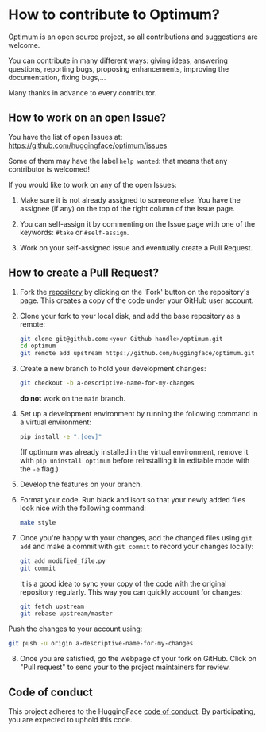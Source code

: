 
# How to contribute to Optimum?

Optimum is an open source project, so all contributions and suggestions are welcome.

You can contribute in many different ways: giving ideas, answering questions, reporting bugs, proposing enhancements, improving the documentation, fixing bugs,...

Many thanks in advance to every contributor.

## How to work on an open Issue?
You have the list of open Issues at: https://github.com/huggingface/optimum/issues

Some of them may have the label `help wanted`: that means that any contributor is welcomed!

If you would like to work on any of the open Issues:

1. Make sure it is not already assigned to someone else. You have the assignee (if any) on the top of the right column of the Issue page.

2. You can self-assign it by commenting on the Issue page with one of the keywords: `#take` or `#self-assign`.

3. Work on your self-assigned issue and eventually create a Pull Request.

## How to create a Pull Request?
1. Fork the [repository](https://github.com/huggingface/optimum) by clicking on the 'Fork' button on the repository's page. This creates a copy of the code under your GitHub user account.

2. Clone your fork to your local disk, and add the base repository as a remote:

	```bash
	git clone git@github.com:<your Github handle>/optimum.git
	cd optimum
	git remote add upstream https://github.com/huggingface/optimum.git
	```

3. Create a new branch to hold your development changes:

	```bash
	git checkout -b a-descriptive-name-for-my-changes
	```

	**do not** work on the `main` branch.

4. Set up a development environment by running the following command in a virtual environment:

	```bash
	pip install -e ".[dev]"
	```

   (If optimum was already installed in the virtual environment, remove
   it with `pip uninstall optimum` before reinstalling it in editable
   mode with the `-e` flag.)

5. Develop the features on your branch.

6. Format your code. Run black and isort so that your newly added files look nice with the following command:

	```bash
	make style
	```

7.  Once you're happy with your changes, add the changed files using `git add` and make a commit with `git commit` to record your changes locally:

	```bash
	git add modified_file.py
	git commit
	```

	It is a good idea to sync your copy of the code with the original
	repository regularly. This way you can quickly account for changes:

	```bash
	git fetch upstream
	git rebase upstream/master
    ```

   Push the changes to your account using:

   ```bash
   git push -u origin a-descriptive-name-for-my-changes
   ```

8. Once you are satisfied, go the webpage of your fork on GitHub. Click on "Pull request" to send your to the project maintainers for review.

## Code of conduct

This project adheres to the HuggingFace [code of conduct](CODE_OF_CONDUCT.md).
By participating, you are expected to uphold this code.
